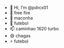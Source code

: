 - 👋 Hi, I’m @pdrcx01
- 👀 free fire
- 🌱 maconha
- 💞️ futebol
- 📫 caminhao 1620 turbo
- 😄 chagas
- ⚡ futebol

<!---
pdrcx01/pdrcx01 is a ✨ special ✨ repository because its `README.md` (this file) appears on your GitHub profile.
You can click the Preview link to take a look at your changes.
--->
